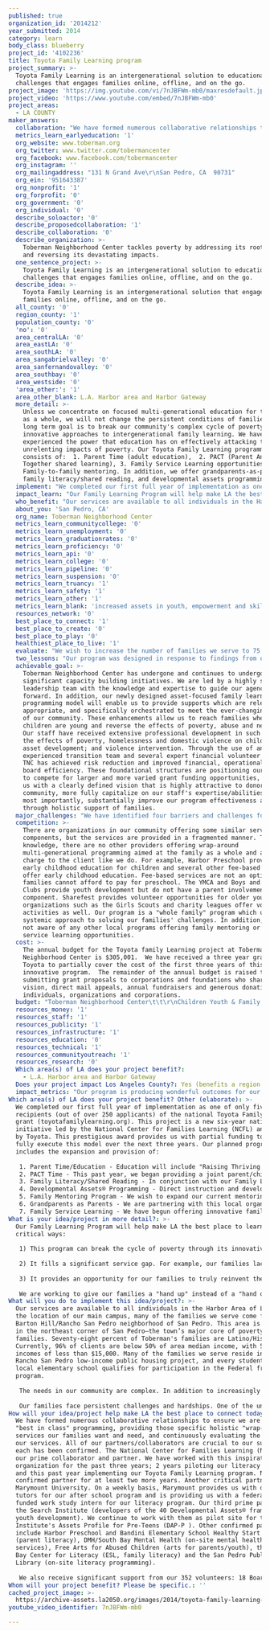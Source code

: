```yaml
---
published: true
organization_id: '2014212'
year_submitted: 2014
category: learn
body_class: blueberry
project_id: '4102236'
title: Toyota Family Learning program
project_summary: >-
  Toyota Family Learning is an intergenerational solution to educational
  challenges that engages families online, offline, and on the go.
project_image: 'https://img.youtube.com/vi/7nJBFWm-mb0/maxresdefault.jpg'
project_video: 'https://www.youtube.com/embed/7nJBFWm-mb0'
project_areas:
  - LA COUNTY
maker_answers:
  collaboration: "We have formed numerous collaborative relationships to ensure we are offering \"best in class\" programming, providing those specific holistic \"wrap-around\" services our families want and need, and continuously evaluating the impact of our services. All of our partners/collaborators are crucial to our success and each has been confirmed. The National Center for Families Learning (NCFL) is our prime collaborator and partner. We have worked with this inspirational organization for the past three years; 2 years piloting our literacy project and this past year implementing our Toyota Family Learning program. NCFL is a confirmed partner for at least two more years. Another critical partner is Marymount University. On a weekly basis, Marymount provides us with dozens of tutors for our after school program and is providing us with a federally funded work study intern for our literacy program. Our third prime partner is the Search Institute (developers of the 40 Developmental Assets® framework for youth development). We continue to work with them as pilot site for the Institute's Assets Profile for Pre-Teens (DAP-P ). Other confirmed partners include Harbor Preschool and Bandini Elementary School Healthy Start Program (parent literacy), DMH/South Bay Mental Health (on-site mental health services), Free Arts for Abused Children (arts for parents/youth), the South Bay Center for Literacy (ESL, family literacy) and the San Pedro Public Library (on-site literacy programming).\r\n\r\nWe also receive significant support from our 352 volunteers:   18 Board Members, 122 Auxiliary members (thrift store), 50 program volunteers (tutoring, enrichment/recreation), and 164 evening meal volunteers (provide a full meal for youth every day). In our after school program alone, volunteers contribute 3,005 hours each year with an estimated dollar value of $74,374. In addition, we receive tremendous support from local funders who share our commitment to the children. Some supporting foundations include Toyota/NCFL (Toyota Family Learning) Dwight Stuart, Parsons, Ahmanson, Rose Hills, CA Community Foundation, Boeing and Kaiser. Finally, we also connect to our community through regular standing meetings with law enforcement and government officials to proactively address neighborhood issues, meet regularly with local child care organizations to ensure open youth-focused dialogue occurs and have instituted several avenues to maintain open and ongoing communication with our local schools. \r\n"
  metrics_learn_earlyeducation: '1'
  org_website: www.toberman.org
  org_twitter: www.twitter.com/tobermancenter
  org_facebook: www.facebook.com/tobermancenter
  org_instagram: ''
  org_mailingaddress: "131 N Grand Ave\r\nSan Pedro, CA  90731"
  org_ein: '951643387'
  org_nonprofit: '1'
  org_forprofit: '0'
  org_government: '0'
  org_individual: '0'
  describe_soloactor: '0'
  describe_proposedcollaboration: '1'
  describe_collaboration: '0'
  describe_organization: >-
    Toberman Neighborhood Center tackles poverty by addressing its root causes
    and reversing its devastating impacts.
  one_sentence_project: >-
    Toyota Family Learning is an intergenerational solution to educational
    challenges that engages families online, offline, and on the go.
  describe_idea: >-
    Toyota Family Learning is an intergenerational solution that engages
    families online, offline, and on the go.
  all_county: '0'
  region_county: '1'
  population_county: '0'
  'no': '0'
  area_centralLA: '0'
  area_eastLA: '0'
  area_southLA: '0'
  area_sangabrielvalley: '0'
  area_sanfernandovalley: '0'
  area_southbay: '0'
  area_westside: '0'
  'area_other:': '1'
  area_other_blank: L.A. Harbor area and Harbor Gateway
  more_detail: >-
    Unless we concentrate on focused multi-generational education for the family
    as a whole, we will not change the persistent conditions of families  Our
    long term goal is to break our community's complex cycle of poverty through
    innovative approaches to intergenerational family learning. We have
    experienced the power that education has on effectively attacking the
    unrelenting impacts of poverty. Our Toyota Family Learning programming
    consists of:  1. Parent Time (adult education),  2. PACT (Parent And Child
    Together shared learning), 3. Family Service Learning opportunities, and 4.
    Family-to-family mentoring. In addition, we offer grandparents-as-parents,
    family literacy/shared reading, and developmental assets programming. 
  implement: "We completed our first full year of implementation as one of only five recipients (out of over 250 applicants) of the national Toyota Family Learning grant (toyotafamilylearning.org). This project is a new six-year nationwide initiative led by the National Center for Families Learning (NCFL) and funded by Toyota. This prestigious award provides us with partial funding to more fully execute this model over the next three years. Our planned programming includes the expansion and provision of: \r\n \r\n1.\tParent Time/Education - Education will include  \"Raising Thriving Kids\"  (5 week asset building program), Muffins for Moms (home literacy) and Donuts for Dads (engaging dads in education). \r\n2.\tPACT Time - This past year, we began providing a joint parent/child literacy program  for pre-school aged children. For our older children, we offer two evening (at pickup time from 6:00 - 7:30 p.m.) teacher-led PACT programs. The first is a family homework support program where parents and children jointly work on strengthening homework and test-taking skills. The second is a study skills program where families jointly learn to improve study strategies, school behaviors, time management, and organizational skills. \r\n3.\tFamily Literacy/Shared Reading - In conjunction with our Family Literacy program, our families utilize TNC’s library to select books for reading together.  Families are shown how to use the dictionary to understand the meanings of words and how to identify the type of text structure presented in the material.  \r\n4.\tDevelopmental Assets® Programming - Direct instruction and development of building blocks is provided to children throughout all of our programming.\r\n5.\tFamily Mentoring Program - We wish to expand our current mentoring program to include family mentoring focused on academic success. We will also offer e-mentoring using technology such as Skype.\r\n6.\tGrandparents as Parents - We are partnering with this local organization that offers weekly small group parenting programs for those (e.g., grandparents, aunts, uncles) who have previously parented and find themselves parenting again. \r\n7.\tFamily Service Learning - We have begun offering innovative family service learning opportunities. When families engage in service together they are spending quality time learning about their communities and adults are acting as positive role models for their children. \r\n"
  impact_learn: "Our Family Learning Program will help make LA the best place to learn in three critical ways:\r\n\r\n1) This program can break the cycle of poverty through its innovative approaches to intergenerational family learning. Family literacy/learning programs provide enduring benefits to individual family members as well as the family unit as a whole. \r\n\r\n2) It fills a significant service gap. For example, our families lack access to affordable preschool and parent education classes, placing them at a great disadvantage. \r\n\r\n3) It provides an opportunity for our families to truly reinvent themselves and develop a different kind of hope for the future. It takes a significant amount of resources to coordinate the necessary comprehensive services our families require and to offer them all at one central location. This \"wrap-around\" approach allows us to provide the space and innovative programming our families want and need. Our families, in turn, bring the energy, motivation, dedication and hard work. Working together, we have the ability to bring about real and sustained change for our families.\r\n\r\nWe are working to give our families a \"hand up\" instead of a \"hand out\". Our ultimate goal is to build futures and offer hope. We do so by taking a different approach. Although many programs seek to involve parents in their child's learning, our program is unique in that it requires ongoing engagement from parents. Each family works together to create goals for the family as a whole. With assistance, these goals form the basis of a family asset development plan that holistically meets that family's unique needs. Parents spend a minimum of 10 hours per week working to reach the full potential of the entire family. Also, our innovative service learning and advocacy components take our program out of the \"institution\" and into the community and our clients' homes. Our parents gain skills/confidence and then practice applying this new knowledge in real life situations. Many of our families have never had these opportunities before. This is a powerful approach. \r\n"
  who_benefit: "Our services are available to all individuals in the Harbor Area of LA. Due to the location of our main campus, many of the families we serve come from the Barton Hill/Rancho San Pedro neighborhood of San Pedro.  This area is located in the northeast corner of San Pedro—the town’s major core of poverty level families. Seventy-eight percent of Toberman's families are Latino/Hispanic.   Currently, 96% of clients are below 50% of area median income, with 58% having incomes of less than $15,000.  Many of the families we serve reside in the Rancho San Pedro low-income public housing project, and every student at the local elementary school qualifies for participation in the Federal free lunch program. \r\n\r\nThe needs in our community are complex. In addition to increasingly widespread gang activity and crime, our community also suffers from elevated high school dropout rates and low educational attainment. Only 61% of students entering 9th grade at San Pedro High School in 2008 graduated in 2012. In addition, only one quarter of high school graduates enroll in college. The vast majority of our kids live in neighborhoods with significant gang activity, have poor parental supervision, perform poorly in school, and have very low incomes. Our most recent reading assessment on our newly enrolled children indicated that half are reading below grade level. In addition, a full 71% of the children we serve live in abused, neglected and/or extremely challenging situations (e.g., incarcerated parents, foster care). A number of our children live in chaotic homes and are unable to focus on learning because they are focused on survival. For many, school attendance is spotty which translates into a true lack of opportunity.\r\n\r\nOur families face persistent challenges and hardships. One of the underlying causes that link all of these problems is a lack of literacy in the home. In addition to traditional definitions, we also characterize literacy as the ability to handle information, to express ideas and opinions, to make decisions and solve problems. It involves a continuum of learning in enabling individuals to achieve their goals, develop their knowledge and potential, and participate fully in their community. We know that the power of literacy lies not only in the ability to read and write, but rather in an individual’s capacity to put those skills to work in shaping the course of his or her own life. Our program can effect tremendous lasting change for our families. \r\n"
  about_you: 'San Pedro, CA'
  org_name: Toberman Neighborhood Center
  metrics_learn_communitycollege: '0'
  metrics_learn_unemployment: '0'
  metrics_learn_graduationrates: '0'
  metrics_learn_proficiency: '0'
  metrics_learn_api: '0'
  metrics_learn_college: '0'
  metrics_learn_pipeline: '0'
  metrics_learn_suspension: '0'
  metrics_learn_truancy: '1'
  metrics_learn_safety: '1'
  metrics_learn_other: '1'
  metrics_learn_blank: 'increased assets in youth, empowerment and skills development for parents'
  resources_network: '0'
  best_place_to_connect: '1'
  best_place_to_create: '0'
  best_place_to_play: '0'
  healthiest_place_to_live: '1'
  evaluate: "We wish to increase the number of families we serve to 75 families (over 260 individuals) over the coming year. The specific measurable indicators of this program are:\r\n\r\n•\tAll parents (100%) participate in PACT (parent and children together learning time) with their children\r\n•\tEducational Proficiency - 90% of students will gain academically in reading and 75% will gain in math\r\n•\tFamily Involvement/Advocacy - all parents will attend 3 or more family learning activities and 50% of families will have at least one member volunteering (at TNC, their child's school, or in the community)\r\n•\tParenting Skills/Confidence - 80% of parents attending parenting classes will report gains in skills related to child development, accessing school programs, literacy development and managing children/youth’s behavior\r\n•\tAsset Development in Children - all children will gain assets in at least 5 of 8 asset categories annually using the Search Institute's (www.search-institute.org) 40 Developmental Assets® framework.\r\n\r\nEvaluation and outcome measurement are critical mechanisms in our work. Agency-wide, we measure our overall effectiveness by how well we build stronger more resilient families in our communities. We strive for improved home/family stability (financial/parenting), increased youth/family assets (e.g., school success, literacy), and real alternatives (e.g., jobs, GED) for those connected to gangs and violence.  We use a variety of data collection tools (e.g., family intake questionnaire, reading and math assessments, report cards, school attendance, state testing results, gang risk assessment, the Developmental Assets Profile (DAP), pre/post surveys for youth/adult education and prevention classes) to measure the success and impact of our programs. For our youngest children (preschool) we have selected a new observational tool (the Desired Results Developmental Profile–School Readiness (DRDP-SR) assessment instrument) that will help us measure the impact we are having on school readiness. For evaluating program quality, we are using the School-Age Program Quality Assessment (School Age PQA) tool from the David P. Weikart Center for Program Quality. It is a widely used trained-observer tool that measures programs across several areas.  Finally, our Toyota Family Learning program will be evaluated by an external team of experts from the Goodling Institute at Penn State. This ongoing evaluation will provide annual feedback on program implementation and program impact. \r\n"
  two_lessons: "Our program was designed in response to findings from our comprehensive review of local data (e.g., census data, graduation rates, statewide testing results, poverty levels, gang/crime rates) as well as our study of the most powerful approaches (e.g., change theory, adult learning theory, executive functioning skill acquisition, asset development) to supporting families living in persistent poverty. Two critical lessons have informed the development of this program. Firstly, we have learned that we cannot bring about sustained change without supporting the family as a unit. For that reason, each component of our programming involves the active involvement of the family as a whole. As an example, our family literacy programming includes adult education courses (e.g., ESL, financial literacy) and preschool readiness classes, as well as a significant shared parent/child literacy component. Also, our family engagement and family service learning activities aim to strengthen our parents' role in advocating for and educating their children, fortify the family unit and deepen our families' role in the community. \r\n\r\nWe have also learned that it is vital for programming to be offered in an ongoing sustained manner. Our community faces persistent poverty. It takes 3-5 years of comprehensive support to bring about real and lasting change for our families. Our goal is for our families to chart a new course for their future and we know it is much less effective to provide isolated programming (e.g., youth development without active family involvement) for individual family members. Fragmented programming that lacks an overarching framework of bringing families together leads to less powerful outcomes. It is imperative that programming be provided in a sustained manner over a longer period of time, and that this programming is geared toward the needs of all family members. Our families need ongoing support and instruction.  It is critical that we invest in the entire family system if we want to build hope and change futures. \r\n"
  achievable_goal: >-
    Toberman Neighborhood Center has undergone and continues to undergo
    significant capacity building initiatives. We are led by a highly skilled
    leadership team with the knowledge and expertise to guide our agency
    forward. In addition, our newly designed asset-focused family learning
    programming model will enable us to provide supports which are relevant,
    appropriate, and specifically orchestrated to meet the ever-changing needs
    of our community. These enhancements allow us to reach families when the
    children are young and reverse the effects of poverty, abuse and neglect.
    Our staff have received extensive professional development in such areas as
    the effects of poverty, homelessness and domestic violence on children;
    asset development; and violence intervention. Through the use of an
    experienced transition team and several expert financial volunteer partners,
    TNC has achieved risk reduction and improved financial, operational and
    board efficiency. These foundational structures are positioning our agency
    to compete for larger and more varied grant funding opportunities, provide
    us with a clearly defined vision that is highly attractive to donors and the
    community, more fully capitalize on our staff's expertise/abilities, and,
    most importantly, substantially improve our program effectiveness and impact
    through holistic support of families.  
  major_challenges: "We have identified four barriers and challenges for this program: \r\n\r\n1) Sustainability- It is vital that we build sustainability for our program so it may endure for years to come. Intervening factors such as a financial setback or depressed economy can cause an innovative program like this one to lose momentum. Without proper funding and resources, our organization may lack the ability to sustain this critical work over the coming years. We have already begun to work on sustaining this program past its original three-year projection. We are working with potential funding partners who share our commitment to our families. We have also made significant changes to our operations and fundraising approaches in order to ensure this program's success. Our goal is to join forces with a committed partner who will help us build an endowment for this programming. \r\n\r\n2) Ongoing Interest/Commitment - Our second challenge is to ensure we keep our families invested in this programming over a long period of time. Our challenge is to provide enough new, exciting and innovative programming to keep our families engaged and committed. We continuously request feedback from our families as to the quality and relevancy of our programming. \r\n\r\n3) Long Term Outcome Measurement - Another challenge will be sufficiently measuring the long term impacts of this project on our families' lives. We will require a longitudinal data strategy and are working to locate an evaluation partner who can assist us with this vital component. \r\n\r\n4) Transportation - The vast majority of our families experience significant transportation barriers (e.g., lack of funds, knowledge of options, driver's license).  When Toberman provides transportation, our participation is high and our families are eager to explore the community. Our challenge is to locate transportation options for our families so they access the community more frequently on their own. This might involve training in public transportation use, assisting with obtaining driver's licenses, or providing subsidies. We need to further explore resources so our families have greater access and mobility. \r\n"
  competition: >-
    There are organizations in our community offering some similar service
    components, but the services are provided in a fragmented manner. To our
    knowledge, there are no other providers offering wrap-around
    multi-generational programming aimed at the family as a whole and at no
    charge to the client like we do. For example, Harbor Preschool provides
    early childhood education for children and several other fee-based agencies
    offer early childhood education. Fee-based services are not an option as our
    families cannot afford to pay for preschool. The YMCA and Boys and Girls
    Clubs provide youth development but do not have a parent involvement
    component. Sharefest provides volunteer opportunities for older youth and
    organizations such as the Girls Scouts and charity leagues offer volunteer
    activities as well. Our program is a "whole family" program which uses a
    systemic approach to solving our families' challenges. In addition, we are
    not aware of any other local programs offering family mentoring or family
    service learning opportunities. 
  cost: >-
    The annual budget for the Toyota family Learning project at Toberman
    Neighborhood Center is $305,001.  We have received a three year grant from
    Toyota to partially cover the cost of the first three years of this
    innovative program.  The remainder of the annual budget is raised through
    submitting grant proposals to corporations and foundations who share our
    vision, direct mail appeals, annual fundraisers and generous donations from
    individuals, organizations and corporations.
  budget: "Toberman Neighborhood Center\t\t\r\nChildren Youth & Family Services\t\t\r\nToyota Family Learning (TFL) Annual Program Budget\t\t\r\n\t\t\r\n\t                                             TFL Budget\tLA2050 Grant Funding\r\nPERESONNEL EXPENSES\t\t\r\nSalaries\t                                            129,789              42,554\r\nPayroll Taxes\t                                        9,929                3,255\r\nEmployee Benefits\t                      18,478                6,058\r\nTOTAL PERSONNEL\t                  $158,196            $51,867\r\n\t\t\r\nOPERATING EXPENSES\t\t \r\nRent (Depreciation)\t                      42,757              14,019\r\nUtilities\t                                              16,907                5,543\r\nPhone/Fax/Internet\t                        7,937                2,602\r\nMaintenance & Cleaning\t                9,077                2,976\r\nTax, Licenses and Insurance\t        2,054                   673\r\nGeneral Liability Insurance\t                9,976                3,271\r\nOffice & Printing Supplies\t                8,247                2,704\r\nTOTAL OPERATING EXPENSES\t    $96,955            $31,788\r\n\t\t\r\nPRORAM EXPENSES\t\t\r\nInstructional/Learning Materials\t        6,500                2,131\r\nParent Training Supplies\t                4,500                1,475\r\nTechnology & Equipment\t              12,000                3,934\r\nFamily Engagement Consultant\t        6,350                2,082\r\nTransportation Lease\t                        9,000                2,951\r\nGraduation Expenses\t                        4,000                1,311\r\nMeals & Childcare\t                                7,500                2,460\r\nTOTAL PROGRAM EXPENSES\t    $49,850            $16,345\r\n\t\t\r\n\t\t\r\nGRAND TOTAL EXPENSES   \t   $305,001         $100,000\r\n"
  resources_money: '1'
  resources_staff: '1'
  resources_publicity: '1'
  resources_infrastructure: '1'
  resources_education: '0'
  resources_technical: '1'
  resources_communityoutreach: '1'
  resources_research: '0'
  Which area(s) of LA does your project benefit?:
    - L.A. Harbor area and Harbor Gateway
  Does your project impact Los Angeles County?: Yes (benefits a region of LA County)
  impact_metrics: "Our program is producing wonderful outcomes for our families. Not only do our family learning/literacy efforts lead to more children being enrolled in early education programs, but we believe the longer term outcomes for these children will be heightened due to the share literacy component. Our parents are actively engaged with their children during our early education programming and, in fact, are concurrently building and improving their own literacy skills. Regarding truancy, we focus our efforts on building assets using the Search Institute's 40 Developmental Assets® framework. Our children/youth are showing a greater commitment to academics/schoolwork and, with the active involvement of their parents, are experiencing a greater connection to their schools. Grades and reading skills have improved dramatically through our program. In addition, Toberman has a powerful gang intervention program. Our \"safe passage\" program ensures our children arrive at and leave their schools safely. In addition, Penn State is in process of evaluating our first year as a Toyota Family Learning program site. In one month, we will receive a comprehensive evaluation report covering additional areas of our work including parent empowerment, skill development, time spent reading/literacy levels, and technology fluency. We will also have longitudinal data on our early education efforts as we follow the progress of our preschool children through second grade.\r\n\r\nThis program began less than one year ago and has already exceeded our expectations. Fifty-two families (191 people) have enrolled in full programming, 100 individuals have attended our \"Raising Thriving Kids\" training and over 1000 family members attended our parent engagement events.  A full 100% of parents indicated there is improvement in family dynamics, communication and educational involvement; 47% of parents are now volunteering; and our K-5 students, on average, improved in every single asset domain (e.g., positive identity, commitment to learning, empowerment) as measured by the Search Institute's Developmental Assets Profile tool. \r\n"
Which area(s) of LA does your project benefit? Other (elaborate): >-
  We completed our first full year of implementation as one of only five
  recipients (out of over 250 applicants) of the national Toyota Family Learning
  grant (toyotafamilylearning.org). This project is a new six-year nationwide
  initiative led by the National Center for Families Learning (NCFL) and funded
  by Toyota. This prestigious award provides us with partial funding to more
  fully execute this model over the next three years. Our planned programming
  includes the expansion and provision of: 
    
   1. Parent Time/Education - Education will include "Raising Thriving Kids" (5 week asset building program), Muffins for Moms (home literacy) and Donuts for Dads (engaging dads in education). 
   2. PACT Time - This past year, we began providing a joint parent/child literacy program for pre-school aged children. For our older children, we offer two evening (at pickup time from 6:00 - 7:30 p.m.) teacher-led PACT programs. The first is a family homework support program where parents and children jointly work on strengthening homework and test-taking skills. The second is a study skills program where families jointly learn to improve study strategies, school behaviors, time management, and organizational skills. 
   3. Family Literacy/Shared Reading - In conjunction with our Family Literacy program, our families utilize TNC’s library to select books for reading together. Families are shown how to use the dictionary to understand the meanings of words and how to identify the type of text structure presented in the material. 
   4. Developmental Assets® Programming - Direct instruction and development of building blocks is provided to children throughout all of our programming.
   5. Family Mentoring Program - We wish to expand our current mentoring program to include family mentoring focused on academic success. We will also offer e-mentoring using technology such as Skype.
   6. Grandparents as Parents - We are partnering with this local organization that offers weekly small group parenting programs for those (e.g., grandparents, aunts, uncles) who have previously parented and find themselves parenting again. 
   7. Family Service Learning - We have begun offering innovative family service learning opportunities. When families engage in service together they are spending quality time learning about their communities and adults are acting as positive role models for their children.
What is your idea/project in more detail?: >-
  Our Family Learning Program will help make LA the best place to learn in three
  critical ways:
   
   1) This program can break the cycle of poverty through its innovative approaches to intergenerational family learning. Family literacy/learning programs provide enduring benefits to individual family members as well as the family unit as a whole. 
   
   2) It fills a significant service gap. For example, our families lack access to affordable preschool and parent education classes, placing them at a great disadvantage. 
   
   3) It provides an opportunity for our families to truly reinvent themselves and develop a different kind of hope for the future. It takes a significant amount of resources to coordinate the necessary comprehensive services our families require and to offer them all at one central location. This "wrap-around" approach allows us to provide the space and innovative programming our families want and need. Our families, in turn, bring the energy, motivation, dedication and hard work. Working together, we have the ability to bring about real and sustained change for our families.
   
   We are working to give our families a "hand up" instead of a "hand out". Our ultimate goal is to build futures and offer hope. We do so by taking a different approach. Although many programs seek to involve parents in their child's learning, our program is unique in that it requires ongoing engagement from parents. Each family works together to create goals for the family as a whole. With assistance, these goals form the basis of a family asset development plan that holistically meets that family's unique needs. Parents spend a minimum of 10 hours per week working to reach the full potential of the entire family. Also, our innovative service learning and advocacy components take our program out of the "institution" and into the community and our clients' homes. Our parents gain skills/confidence and then practice applying this new knowledge in real life situations. Many of our families have never had these opportunities before. This is a powerful approach.
What will you do to implement this idea/project?: >-
  Our services are available to all individuals in the Harbor Area of LA. Due to
  the location of our main campus, many of the families we serve come from the
  Barton Hill/Rancho San Pedro neighborhood of San Pedro. This area is located
  in the northeast corner of San Pedro—the town’s major core of poverty level
  families. Seventy-eight percent of Toberman's families are Latino/Hispanic.
  Currently, 96% of clients are below 50% of area median income, with 58% having
  incomes of less than $15,000. Many of the families we serve reside in the
  Rancho San Pedro low-income public housing project, and every student at the
  local elementary school qualifies for participation in the Federal free lunch
  program. 
   
   The needs in our community are complex. In addition to increasingly widespread gang activity and crime, our community also suffers from elevated high school dropout rates and low educational attainment. Only 61% of students entering 9th grade at San Pedro High School in 2008 graduated in 2012. In addition, only one quarter of high school graduates enroll in college. The vast majority of our kids live in neighborhoods with significant gang activity, have poor parental supervision, perform poorly in school, and have very low incomes. Our most recent reading assessment on our newly enrolled children indicated that half are reading below grade level. In addition, a full 71% of the children we serve live in abused, neglected and/or extremely challenging situations (e.g., incarcerated parents, foster care). A number of our children live in chaotic homes and are unable to focus on learning because they are focused on survival. For many, school attendance is spotty which translates into a true lack of opportunity.
   
   Our families face persistent challenges and hardships. One of the underlying causes that link all of these problems is a lack of literacy in the home. In addition to traditional definitions, we also characterize literacy as the ability to handle information, to express ideas and opinions, to make decisions and solve problems. It involves a continuum of learning in enabling individuals to achieve their goals, develop their knowledge and potential, and participate fully in their community. We know that the power of literacy lies not only in the ability to read and write, but rather in an individual’s capacity to put those skills to work in shaping the course of his or her own life. Our program can effect tremendous lasting change for our families.
How will your idea/project help make LA the best place to connect today? In LA2050?: >-
  We have formed numerous collaborative relationships to ensure we are offering
  "best in class" programming, providing those specific holistic "wrap-around"
  services our families want and need, and continuously evaluating the impact of
  our services. All of our partners/collaborators are crucial to our success and
  each has been confirmed. The National Center for Families Learning (NCFL) is
  our prime collaborator and partner. We have worked with this inspirational
  organization for the past three years; 2 years piloting our literacy project
  and this past year implementing our Toyota Family Learning program. NCFL is a
  confirmed partner for at least two more years. Another critical partner is
  Marymount University. On a weekly basis, Marymount provides us with dozens of
  tutors for our after school program and is providing us with a federally
  funded work study intern for our literacy program. Our third prime partner is
  the Search Institute (developers of the 40 Developmental Assets® framework for
  youth development). We continue to work with them as pilot site for the
  Institute's Assets Profile for Pre-Teens (DAP-P ). Other confirmed partners
  include Harbor Preschool and Bandini Elementary School Healthy Start Program
  (parent literacy), DMH/South Bay Mental Health (on-site mental health
  services), Free Arts for Abused Children (arts for parents/youth), the South
  Bay Center for Literacy (ESL, family literacy) and the San Pedro Public
  Library (on-site literacy programming).
   
   We also receive significant support from our 352 volunteers: 18 Board Members, 122 Auxiliary members (thrift store), 50 program volunteers (tutoring, enrichment/recreation), and 164 evening meal volunteers (provide a full meal for youth every day). In our after school program alone, volunteers contribute 3,005 hours each year with an estimated dollar value of $74,374. In addition, we receive tremendous support from local funders who share our commitment to the children. Some supporting foundations include Toyota/NCFL (Toyota Family Learning) Dwight Stuart, Parsons, Ahmanson, Rose Hills, CA Community Foundation, Boeing and Kaiser. Finally, we also connect to our community through regular standing meetings with law enforcement and government officials to proactively address neighborhood issues, meet regularly with local child care organizations to ensure open youth-focused dialogue occurs and have instituted several avenues to maintain open and ongoing communication with our local schools.
Whom will your project benefit? Please be specific.: ''
cached_project_image: >-
  https://archive-assets.la2050.org/images/2014/toyota-family-learning-program/img.youtube.com/vi/7nJBFWm-mb0/maxresdefault.jpg
youtube_video_identifier: 7nJBFWm-mb0

---
```

